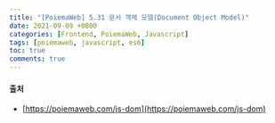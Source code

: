 ```yaml
---
title: "[PoiemaWeb] 5.31 문서 객체 모델(Document Object Model)"
date: 2021-09-09 +0800
categories: [Frontend, PoiemaWeb, Javascript]
tags: [poiemaweb, javascript, es6]
toc: true
comments: true
---
```


#### 출처
- [https://poiemaweb.com/js-dom](https://poiemaweb.com/js-dom)